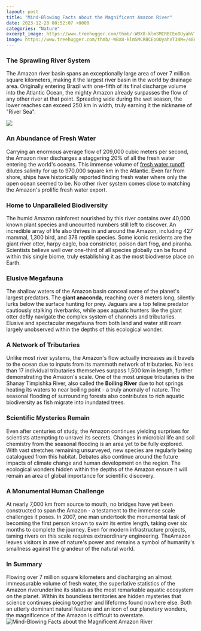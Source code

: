 ```yaml
---
layout: post
title: "Mind-Blowing Facts about the Magnificent Amazon River"
date: 2023-12-28 00:52:07 +0000
categories: "Nature"
excerpt_image: https://www.treehugger.com/thmb/-WBX8-klmSMCRBCEoOUyahVT34M=/4882x3255/filters:fill(auto,1)/amazon-river--near-belem-915402708-5905ce64232d4ac29eca8550ed531f1b.jpg
image: https://www.treehugger.com/thmb/-WBX8-klmSMCRBCEoOUyahVT34M=/4882x3255/filters:fill(auto,1)/amazon-river--near-belem-915402708-5905ce64232d4ac29eca8550ed531f1b.jpg
---
```


### The Sprawling River System
The Amazon river basin spans an exceptionally large area of over 7 million square kilometers, making it the largest river basin in the world by drainage area. Originally entering Brazil with one-fifth of its final discharge volume into the Atlantic Ocean, the mighty Amazon already surpasses the flow of any other river at that point. Spreading wide during the wet season, the lower reaches can exceed 250 km in width, truly earning it the nickname of "River Sea". 

![](https://www.treehugger.com/thmb/-TUTJ9LTuMpiiqZzRc0JSbZ1TCA=/4288x2848/filters:no_upscale():max_bytes(150000):strip_icc()/35872674916_0867e1e2aa_o-13a175dcdbe64fd4bbd8a04c4d091f34.jpg)
### An Abundance of Fresh Water
Carrying an enormous average flow of 209,000 cubic meters per second, the Amazon river discharges a staggering 20% of all the fresh water entering the world's oceans. This immense volume of [fresh water runoff](https://store.fi.io.vn/womens-cute-cat-gift-for-men-women-girls-boys-feline-kitten-lovers-v-neck-t-shirt/men&) dilutes salinity for up to 970,000 square km in the Atlantic. Even far from shore, ships have historically reported finding fresh water where only the open ocean seemed to be. No other river system comes close to matching the Amazon's prolific fresh water export.
### Home to Unparalleled Biodiversity
The humid Amazon rainforest nourished by this river contains over 40,000 known plant species and uncounted numbers still left to discover. An incredible array of life also thrives in and around the Amazon, including 427 mammal, 1,300 bird, and 378 reptile species. Some iconic residents are the giant river otter, harpy eagle, boa constrictor, poison dart frog, and piranha. Scientists believe well over one-third of all species globally can be found within this single biome, truly establishing it as the most biodiverse place on Earth.
### Elusive Megafauna
The shallow waters of the Amazon basin conceal some of the planet's largest predators. The **giant anaconda**, reaching over 8 meters long, silently lurks below the surface hunting for prey. Jaguars are a top feline predator cautiously stalking riverbanks, while apex aquatic hunters like the giant otter deftly navigate the complex system of channels and tributaries. Elusive and spectacular megafauna from both land and water still roam largely unobserved within the depths of this ecological wonder.
### A Network of Tributaries 
Unlike most river systems, the Amazon's flow actually increases as it travels to the ocean due to inputs from its mammoth network of tributaries. No less than 17 individual tributaries themselves surpass 1,500 km in length, further demonstrating the Amazon's scale. One of the most unique tributaries is the Shanay Timpishka River, also called the **Boiling River** due to hot springs heating its waters to near boiling point - a truly anomaly of nature. The seasonal flooding of surrounding forests also contributes to rich aquatic biodiversity as fish migrate into inundated trees.
### Scientific Mysteries Remain  
Even after centuries of study, the Amazon continues yielding surprises for scientists attempting to unravel its secrets. Changes in microbial life and soil chemistry from the seasonal flooding is an area yet to be fully explored. With vast stretches remaining unsurveyed, new species are regularly being catalogued from this habitat. Debates also continue around the future impacts of climate change and human development on the region. The ecological wonders hidden within the depths of the Amazon ensure it will remain an area of global importance for scientific discovery.
### A Monumental Human Challenge
At nearly 7,000 km from source to mouth, no bridges have yet been constructed to span the Amazon - a testament to the immense scale challenges it poses. In 2007, one man undertook the monumental task of becoming the first person known to swim its entire length, taking over six months to complete the journey. Even for modern infrastructure projects, taming rivers on this scale requires extraordinary engineering. TheAmazon leaves visitors in awe of nature's power and remains a symbol of humanity's smallness against the grandeur of the natural world.
### In Summary
Flowing over 7 million square kilometers and discharging an almost immeasurable volume of fresh water, the superlative statistics of the Amazon riverunderline its status as the most remarkable aquatic ecosystem on the planet. Within its boundless territories are hidden mysteries that science continues piecing together and lifeforms found nowhere else. Both an utterly dominant natural feature and an icon of our planetary wonders, the magnificence of the Amazon is difficult to overstate.
![Mind-Blowing Facts about the Magnificent Amazon River](https://www.treehugger.com/thmb/-WBX8-klmSMCRBCEoOUyahVT34M=/4882x3255/filters:fill(auto,1)/amazon-river--near-belem-915402708-5905ce64232d4ac29eca8550ed531f1b.jpg)